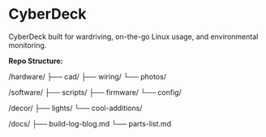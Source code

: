# CyberDeck
CyberDeck built for wardriving, on-the-go Linux usage, and environmental monitoring. 

**Repo Structure:**

/hardware/
  ├── cad/
  ├── wiring/
  └── photos/

/software/
  ├── scripts/
  ├── firmware/
  └── config/

  /decor/
  ├── lights/
  └── cool-additions/

/docs/
  ├── build-log-blog.md
  └── parts-list.md

